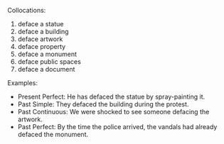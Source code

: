 Collocations:

1. deface a statue
2. deface a building
3. deface artwork
4. deface property
5. deface a monument
6. deface public spaces
7. deface a document

Examples:

- Present Perfect: He has defaced the statue by spray-painting it.
- Past Simple: They defaced the building during the protest.
- Past Continuous: We were shocked to see someone defacing the artwork.
- Past Perfect: By the time the police arrived, the vandals had already defaced the monument.